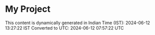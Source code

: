 # My Project

This content is dynamically generated in Indian Time (IST): 2024-06-12 13:27:22 IST
Converted to UTC: 2024-06-12 07:57:22 UTC
